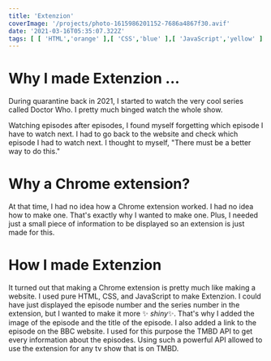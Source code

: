 ```yaml
---
title: 'Extenzion'
coverImage: '/projects/photo-1615986201152-7686a4867f30.avif'
date: '2021-03-16T05:35:07.322Z'
tags: [ [ 'HTML','orange' ],[ 'CSS','blue' ],[ 'JavaScript','yellow' ] ]
---
```


# Why I made Extenzion ...

During quarantine back in 2021, I started to watch the very cool series called Doctor Who. I pretty much binged watch
the whole show.
<!--more-->
Watching episodes after episodes, I found myself forgetting which episode I have to watch next. I had to go back to the
website and check
which episode I had to watch next. I thought to myself, "There must be a better way to do this."

# Why a Chrome extension?

At that time, I had no idea how a Chrome extension worked. I had no idea how to make one. That's exactly why I wanted to
make one.
Plus, I needed just a small piece of information to be displayed so an extension is just made for this.

# How I made Extenzion

It turned out that making a Chrome extension is pretty much like making a website. I used pure HTML, CSS, and JavaScript
to make Extenzion.
I could have just displayed the episode number and the series number in the extension, but I wanted to make it more ✨<i>
shiny</i>✨.
That's why I added the image of the episode and the title of the episode. I also added a link to the episode on the BBC
website.
I used for this purpose the TMBD API to get every information about the episodes. Using such a powerful API allowed to
use
the extension for any tv show that is on TMBD.